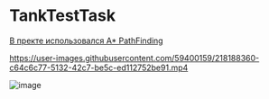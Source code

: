 # TankTestTask
<a href="https://arongranberg.com/astar/">В пректе использовался A* PathFinding</a>

https://user-images.githubusercontent.com/59400159/218188360-c64c6c77-5132-42c7-be5c-ed112752be91.mp4

![image](https://user-images.githubusercontent.com/59400159/143524320-9c0b51dd-dbdd-4a6c-bb1e-49a6029dbfbe.png)
